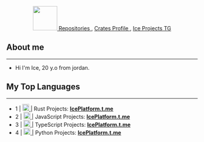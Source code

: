 <p align="center">
    <a href="https://github.com/IceBytes/">
        <img src="https://github.com/images/mona-whisper.gif" alt="" width="64">
    </a>
    <a href="https://github.com/IceBytes?tab=repositories&q=&type=&language=&sort=stargazers">
        Repositories
    </a>
    ,
    <a href="https://crates.io/user/ArabShadows/">
        Crates Profile
    </a>
    ,
    <a href="https://t.me/IcePlatform">
        Ice Projects TG
    </a>
</p>

## About me
---
- Hi I'm Ice, 20 y.o from jordan.

## My Top Languages
---
- 1 |  <a href="https://github.com/IceBytes/"> <img src="https://upload.wikimedia.org/wikipedia/commons/thumb/d/d5/Rust_programming_language_black_logo.svg/121px-Rust_programming_language_black_logo.svg.png" width="18"> </a>  | Rust Projects: <b>[IcePlatform.t.me](https://t.me/IcePlatform)</b>
- 2 |  <a href="https://github.com/IceBytes/"> <img src="https://www.computerhope.com/jargon/j/javascript.png"  width="18"> </a>  | JavaScript Projects: <b>[IcePlatform.t.me](https://t.me/IcePlatform)</b>
- 3 |  <a href="https://github.com/IceBytes/"> <img src="https://upload.wikimedia.org/wikipedia/commons/thumb/4/4c/Typescript_logo_2020.svg/1200px-Typescript_logo_2020.svg.png"  width="18"> </a>  | TypeScript Projects: <b>[IcePlatform.t.me](https://t.me/IcePlatform)</b>
- 4 |  <a href="https://github.com/IceBytes/"> <img src="https://upload.wikimedia.org/wikipedia/commons/thumb/c/c3/Python-logo-notext.svg/1200px-Python-logo-notext.svg.png"  width="18"> </a>  | Python Projects: <b>[IcePlatform.t.me](https://t.me/IcePlatform)</b>


